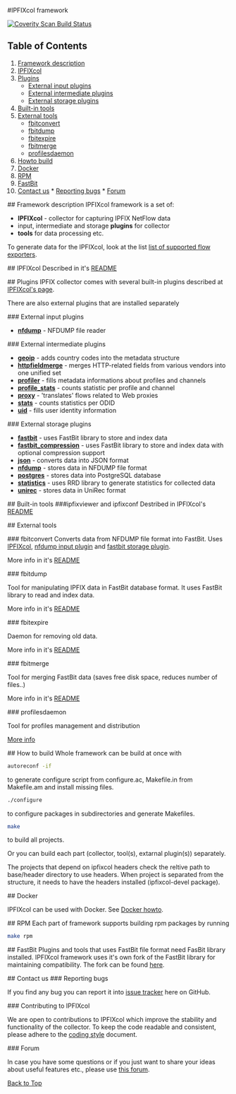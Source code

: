 #<a name="top"></a>IPFIXcol framework

<!-- [![Build Status](https://travis-ci.org/CESNET/ipfixcol.svg?branch=coverity_scan)](https://travis-ci.org/CESNET/ipfixcol) -->
[![Coverity Scan Build Status](https://scan.coverity.com/projects/3847/badge.svg)](https://scan.coverity.com/projects/secdorks-ipfixcol)

## Table of Contents
1.  [Framework description](#desc)
2.  [IPFIXcol](#ipfixcol)
3.  [Plugins](#plugins)
    *  [External input plugins](#exin)
    *  [External intermediate plugins](#exmed)
    *  [External storage plugins](#exout)
4.  [Built-in tools](#btools)
5.  [External tools](#extools)
    *  [fbitconvert](#fbitconvert)
    *  [fbitdump](#fbitdump)
    *  [fbitexpire](#fbitexpire)
    *  [fbitmerge](#fbitmerge)
	*  [profilesdaemon](#profilesdaemon)
6.  [Howto build](#build)
7.  [Docker](#docker)
8.  [RPM](#rpm)
9.  [FastBit](#fastbit)
10.  [Contact us](#contact)
    *  [Reporting bugs](#bug)
    *  [Forum](#mailing)

##<a name="desc"></a> Framework description
IPFIXcol framework is a set of:

* **IPFIXcol** - collector for capturing IPFIX NetFlow data
* input, intermediate and storage **plugins** for collector
* **tools** for data processing etc.

To generate data for the IPFIXcol, look at the list [list of supported flow exporters](https://github.com/CESNET/ipfixcol/wiki/Supported-Flow-Exporters).

##<a name="ipfixcol"></a> IPFIXcol
Described in it's [README](base/)

##<a name="plugins"></a> Plugins
IPFIX collector comes with several built-in plugins described at [IPFIXcol's page](base/).

There are also external plugins that are installed separately

###<a name="exin"></a> External input plugins
* **[nfdump](plugins/input/nfdump)** - NFDUMP file reader

###<a name="exmed"></a> External intermediate plugins
* **[geoip](plugins/intermediate/geoip)** - adds country codes into the metadata structure
* **[httpfieldmerge](plugins/intermediate/httpfieldmerge)** - merges HTTP-related fields from various vendors into one unified set
* **[profiler](plugins/intermediate/profiler)** - fills metadata informations about profiles and channels
* **[profile_stats](plugins/intermediate/profile_stats)** - counts statistic per profile and channel
* **[proxy](plugins/intermediate/proxy)** - 'translates' flows related to Web proxies
* **[stats](plugins/intermediate/stats)** - counts statistics per ODID
* **[uid](plugins/intermediate/uid)** - fills user identity information

###<a name="exout"></a> External storage plugins
* **[fastbit](plugins/storage/fastbit)** - uses FastBit library to store and index data
* **[fastbit_compression](plugins/storage/fastbit_compression)** - uses FastBit library to store and index data with optional compression support
* **[json](plugins/storage/json)** - converts data into JSON format
* **[nfdump](plugins/storage/nfdump)** - stores data in NFDUMP file format
* **[postgres](plugins/storage/postgres)** - stores data into PostgreSQL database
* **[statistics](plugins/storage/statistics)** - uses RRD library to generate statistics for collected data
* **[unirec](plugins/storage/unirec)** - stores data in UniRec format

##<a name="btools"></a> Built-in tools
###ipfixviewer and ipfixconf
Destribed in IPFIXcol's [README](base/#tools)

##<a name="extools"></a> External tools

###<a name="fbitconvert"></a> fbitconvert
Converts data from NFDUMP file format into FastBit. Uses [IPFIXcol](base/), [nfdump input plugin](plugins/input/nfdump) and [fastbit storage plugin](plugins/storage/fastbit).

More info in it's [README](tools/fbitconvert/)

###<a name="fbitdump"></a> fbitdump

Tool for manipulating IPFIX data in FastBit database format. It uses FastBit library to read and index data.

More info in it's [README](tools/fbitdump/)

###<a name="fbitexpire"></a> fbitexpire

Daemon for removing old data.

More info in it's [README](tools/fbitexpire/)

###<a name="fbitmerge"></a> fbitmerge

Tool for merging FastBit data (saves free disk space, reduces number of files..)

More info in it's [README](tools/fbitmerge/)

###<a name="profilesdaemon"></a> profilesdaemon

Tool for profiles management and distribution

[More info](tools/profilesdaemon/)

##<a name="build"></a> How to build
Whole framework can be build at once with

```sh
autoreconf -if
```
to generate configure script from configure.ac, Makefile.in from Makefile.am and install missing files.

```sh
./configure
```
to configure packages in subdirectories and generate Makefiles. 

```sh
make
```
to build all projects.

Or you can build each part (collector, tool(s), extarnal plugin(s)) separately.

The projects that depend on ipfixcol headers check the reltive path to base/header directory to use headers. 
When project is separated from the structure, it needs to have the headers installed (ipfixcol-devel package).

##<a name="docker"></a> Docker

IPFIXcol can be used with Docker. See [Docker howto](docker).

##<a name="rpm"></a> RPM
Each part of framework supports building rpm packages by running

```sh
make rpm
```

##<a name="fastbit"></a> FastBit
Plugins and tools that uses FastBit file format need FasBit library installed. IPFIXcol framework uses it's own fork of the FastBit library for maintaining compatibility. The fork can be found [here](https://github.com/SecDorks/libfastbit).

##<a name="contact"></a> Contact us
###<a name="bug"></a> Reporting bugs

If you find any bug you can report it into [issue tracker](https://github.com/SecDorks/ipfixcol/issues) here on GitHub.

###<a name="contribution"></a> Contributing to IPFIXcol

We are open to contributions to IPFIXcol which improve the stability and functionality of the collector. To keep the code readable and consistent, please adhere to the [coding style](coding_style.md) document. 

###<a name="mailing"></a> Forum

In case you have some questions or if you just want to share your ideas about useful features etc., please use [this forum](https://groups.google.com/forum/#!forum/ipfixcol).

[Back to Top](#top)
